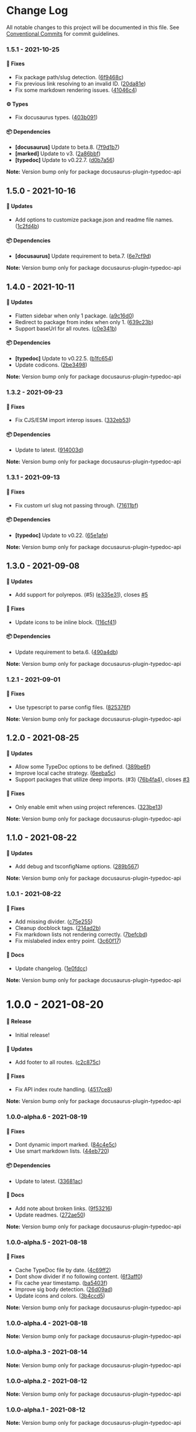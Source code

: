 # Change Log

All notable changes to this project will be documented in this file.
See [Conventional Commits](https://conventionalcommits.org) for commit guidelines.

### 1.5.1 - 2021-10-25

#### 🐞 Fixes

- Fix package path/slug detection. ([6f9468c](https://github.com/milesj/docusaurus-plugin-typedoc-api/commit/6f9468c))
- Fix previous link resolving to an invalid ID. ([20da81e](https://github.com/milesj/docusaurus-plugin-typedoc-api/commit/20da81e))
- Fix some markdown rendering issues. ([41046c4](https://github.com/milesj/docusaurus-plugin-typedoc-api/commit/41046c4))

#### ⚙️ Types

- Fix docusaurus types. ([403b091](https://github.com/milesj/docusaurus-plugin-typedoc-api/commit/403b091))

#### 📦 Dependencies

- **[docusaurus]** Update to beta.8. ([7f9d1b7](https://github.com/milesj/docusaurus-plugin-typedoc-api/commit/7f9d1b7))
- **[marked]** Update to v3. ([2a86bbf](https://github.com/milesj/docusaurus-plugin-typedoc-api/commit/2a86bbf))
- **[typedoc]** Update to v0.22.7. ([d0b7a56](https://github.com/milesj/docusaurus-plugin-typedoc-api/commit/d0b7a56))

**Note:** Version bump only for package docusaurus-plugin-typedoc-api





## 1.5.0 - 2021-10-16

#### 🚀 Updates

- Add options to customize package.json and readme file names. ([1c2fd4b](https://github.com/milesj/docusaurus-plugin-typedoc-api/commit/1c2fd4b))

#### 📦 Dependencies

- **[docusaurus]** Update requirement to beta.7. ([6e7cf9d](https://github.com/milesj/docusaurus-plugin-typedoc-api/commit/6e7cf9d))

**Note:** Version bump only for package docusaurus-plugin-typedoc-api





## 1.4.0 - 2021-10-11

#### 🚀 Updates

- Flatten sidebar when only 1 package. ([a9c16d0](https://github.com/milesj/docusaurus-plugin-typedoc-api/commit/a9c16d0))
- Redirect to package from index when only 1. ([639c23b](https://github.com/milesj/docusaurus-plugin-typedoc-api/commit/639c23b))
- Support baseUrl for all routes. ([c0e341b](https://github.com/milesj/docusaurus-plugin-typedoc-api/commit/c0e341b))

#### 📦 Dependencies

- **[typedoc]** Update to v0.22.5. ([b1fc654](https://github.com/milesj/docusaurus-plugin-typedoc-api/commit/b1fc654))
- Update codicons. ([2be3498](https://github.com/milesj/docusaurus-plugin-typedoc-api/commit/2be3498))

**Note:** Version bump only for package docusaurus-plugin-typedoc-api





### 1.3.2 - 2021-09-23

#### 🐞 Fixes

- Fix CJS/ESM import interop issues. ([332eb53](https://github.com/milesj/docusaurus-plugin-typedoc-api/commit/332eb53))

#### 📦 Dependencies

- Update to latest. ([914003d](https://github.com/milesj/docusaurus-plugin-typedoc-api/commit/914003d))

**Note:** Version bump only for package docusaurus-plugin-typedoc-api





### 1.3.1 - 2021-09-13

#### 🐞 Fixes

- Fix custom url slug not passing through. ([71611bf](https://github.com/milesj/docusaurus-plugin-typedoc-api/commit/71611bf))

#### 📦 Dependencies

- **[typedoc]** Update to v0.22. ([65e1afe](https://github.com/milesj/docusaurus-plugin-typedoc-api/commit/65e1afe))

**Note:** Version bump only for package docusaurus-plugin-typedoc-api





## 1.3.0 - 2021-09-08

#### 🚀 Updates

- Add support for polyrepos. (#5) ([e335e31](https://github.com/milesj/docusaurus-plugin-typedoc-api/commit/e335e31)), closes [#5](https://github.com/milesj/docusaurus-plugin-typedoc-api/issues/5)

#### 🐞 Fixes

- Update icons to be inline block. ([116cf41](https://github.com/milesj/docusaurus-plugin-typedoc-api/commit/116cf41))

#### 📦 Dependencies

- Update requirement to beta.6. ([490a4db](https://github.com/milesj/docusaurus-plugin-typedoc-api/commit/490a4db))

**Note:** Version bump only for package docusaurus-plugin-typedoc-api





### 1.2.1 - 2021-09-01

#### 🐞 Fixes

- Use typescript to parse config files. ([825376f](https://github.com/milesj/docusaurus-plugin-typedoc-api/commit/825376f))

**Note:** Version bump only for package docusaurus-plugin-typedoc-api





## 1.2.0 - 2021-08-25

#### 🚀 Updates

- Allow some TypeDoc options to be defined. ([389be6f](https://github.com/milesj/docusaurus-plugin-typedoc-api/commit/389be6f))
- Improve local cache strategy. ([6eeba5c](https://github.com/milesj/docusaurus-plugin-typedoc-api/commit/6eeba5c))
- Support packages that utilize deep imports. (#3) ([76b4fa4](https://github.com/milesj/docusaurus-plugin-typedoc-api/commit/76b4fa4)), closes [#3](https://github.com/milesj/docusaurus-plugin-typedoc-api/issues/3)

#### 🐞 Fixes

- Only enable emit when using project references. ([323be13](https://github.com/milesj/docusaurus-plugin-typedoc-api/commit/323be13))

**Note:** Version bump only for package docusaurus-plugin-typedoc-api





## 1.1.0 - 2021-08-22

#### 🚀 Updates

- Add debug and tsconfigName options. ([289b567](https://github.com/milesj/docusaurus-plugin-typedoc-api/commit/289b567))

**Note:** Version bump only for package docusaurus-plugin-typedoc-api





### 1.0.1 - 2021-08-22

#### 🐞 Fixes

- Add missing divider. ([c75e255](https://github.com/milesj/docusaurus-plugin-typedoc-api/commit/c75e255))
- Cleanup docblock tags. ([214ad2b](https://github.com/milesj/docusaurus-plugin-typedoc-api/commit/214ad2b))
- Fix markdown lists not rendering correctly. ([7befcbd](https://github.com/milesj/docusaurus-plugin-typedoc-api/commit/7befcbd))
- Fix mislabeled index entry point. ([3c60f17](https://github.com/milesj/docusaurus-plugin-typedoc-api/commit/3c60f17))

#### 📘 Docs

- Update changelog. ([1e0fdcc](https://github.com/milesj/docusaurus-plugin-typedoc-api/commit/1e0fdcc))

**Note:** Version bump only for package docusaurus-plugin-typedoc-api





# 1.0.0 - 2021-08-20

#### 🎉 Release

- Initial release!

#### 🚀 Updates

- Add footer to all routes. ([c2c875c](https://github.com/milesj/docusaurus-plugin-typedoc-api/commit/c2c875c))

#### 🐞 Fixes

- Fix API index route handling. ([4517ce8](https://github.com/milesj/docusaurus-plugin-typedoc-api/commit/4517ce8))

**Note:** Version bump only for package docusaurus-plugin-typedoc-api





### 1.0.0-alpha.6 - 2021-08-19

#### 🐞 Fixes

- Dont dynamic import marked. ([84c4e5c](https://github.com/milesj/docusaurus-plugin-typedoc-api/commit/84c4e5c))
- Use smart markdown lists. ([44eb720](https://github.com/milesj/docusaurus-plugin-typedoc-api/commit/44eb720))

#### 📦 Dependencies

- Update to latest. ([33681ac](https://github.com/milesj/docusaurus-plugin-typedoc-api/commit/33681ac))

#### 📘 Docs

- Add note about broken links. ([9f53216](https://github.com/milesj/docusaurus-plugin-typedoc-api/commit/9f53216))
- Update readmes. ([272ae50](https://github.com/milesj/docusaurus-plugin-typedoc-api/commit/272ae50))

**Note:** Version bump only for package docusaurus-plugin-typedoc-api





### 1.0.0-alpha.5 - 2021-08-18

#### 🐞 Fixes

- Cache TypeDoc file by date. ([4c69ff2](https://github.com/milesj/docusaurus-plugin-typedoc-api/commit/4c69ff2))
- Dont show divider if no following content. ([6f3aff0](https://github.com/milesj/docusaurus-plugin-typedoc-api/commit/6f3aff0))
- Fix cache year timestamp. ([ba5403f](https://github.com/milesj/docusaurus-plugin-typedoc-api/commit/ba5403f))
- Improve sig body detection. ([26d09ad](https://github.com/milesj/docusaurus-plugin-typedoc-api/commit/26d09ad))
- Update icons and colors. ([3b4ccd5](https://github.com/milesj/docusaurus-plugin-typedoc-api/commit/3b4ccd5))

**Note:** Version bump only for package docusaurus-plugin-typedoc-api





### 1.0.0-alpha.4 - 2021-08-18

**Note:** Version bump only for package docusaurus-plugin-typedoc-api





### 1.0.0-alpha.3 - 2021-08-14

**Note:** Version bump only for package docusaurus-plugin-typedoc-api





### 1.0.0-alpha.2 - 2021-08-12

**Note:** Version bump only for package docusaurus-plugin-typedoc-api





### 1.0.0-alpha.1 - 2021-08-12

**Note:** Version bump only for package docusaurus-plugin-typedoc-api
